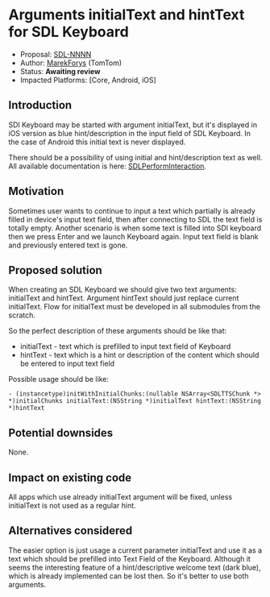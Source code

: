 # Arguments initialText and hintText for SDL Keyboard

* Proposal: [SDL-NNNN](NNNN-initial-and-hint-text-for-keyboard.md)
* Author: [MarekForys](https://github.com/mforys) (TomTom)
* Status: **Awaiting review**
* Impacted Platforms: [Core, Android, iOS]


## Introduction

SDl Keyboard may be started with argument initialText, but it's displayed in iOS version as blue hint/description in the input field of SDL Keyboard. In the case of Android this initial text is never displayed.

There should be a possibility of using initial and hint/description text as well.
All available documentation is here: [SDLPerformInteraction](https://smartdevicelink.com/en/docs/iOS/master/Classes/SDLPerformInteraction/).


## Motivation

Sometimes user wants to continue to input a text which partially is already filled in device's input text field, then after connecting to SDL the text field is totally empty. Another scenario is when some text is filled into SDl keyboard then we press Enter and we launch Keyboard again. Input text field is blank and previously entered text is gone.


## Proposed solution

When creating an SDL Keyboard we should give two text arguments: initialText and hintText. Argument hintText should just replace current initialText. Flow for initialText must be developed in all submodules from the scratch.

So the perfect description of these arguments should be like that:

* initialText - text which is prefilled to input text field of Keyboard
* hintText - text which is a hint or description of the content which should be entered to input text field

Possible usage should be like:

```objc
- (instancetype)initWithInitialChunks:(nullable NSArray<SDLTTSChunk *> *)initialChunks initialText:(NSString *)initialText hintText:(NSString *)hintText
```

## Potential downsides

None.


## Impact on existing code

All apps which use already initialText argument will be fixed, unless initialText is not used as a regular hint.


## Alternatives considered

The easier option is just usage a current parameter initialText and use it as a text which should be prefilled into Text Field of the Keyboard.
Although it seems the interesting feature of a hint/descriptive welcome text (dark blue), which is already implemented can be lost then.
So it's better to use both arguments.
